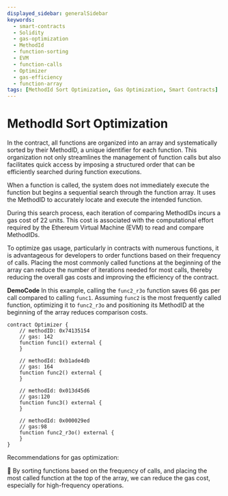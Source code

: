 ```yaml
---
displayed_sidebar: generalSidebar
keywords:
  - smart-contracts
  - Solidity
  - gas-optimization
  - MethodId
  - function-sorting
  - EVM
  - function-calls
  - Optimizer
  - gas-efficiency
  - function-array
tags: [MethodId Sort Optimization, Gas Optimization, Smart Contracts]
---
```



# MethodId Sort Optimization

In the contract, all functions are organized into an array and systematically sorted by their MethodID, a unique identifier for each function. This organization not only streamlines the management of function calls but also facilitates quick access by imposing a structured order that can be efficiently searched during function executions.

When a function is called, the system does not immediately execute the function but begins a sequential search through the function array. It uses the MethodID to accurately locate and execute the intended function.

During this search process, each iteration of comparing MethodIDs incurs a gas cost of 22 units. This cost is associated with the computational effort required by the Ethereum Virtual Machine (EVM) to read and compare MethodIDs.


To optimize gas usage, particularly in contracts with numerous functions, it is advantageous for developers to order functions based on their frequency of calls. Placing the most commonly called functions at the beginning of the array can reduce the number of iterations needed for most calls, thereby reducing the overall gas costs and improving the efficiency of the contract. 


**DemoCode**
In this example, calling the `func2_r3o` function saves 66 gas per call compared to calling `func1`. Assuming `func2` is the most frequently called function, optimizing it to `func2_r3o` and positioning its MethodID at the beginning of the array reduces comparison costs.

```solidity
contract Optimizer {
    // methodID: 0x74135154 
    // gas: 142
    function func1() external {
    }

    // methodId: 0xb1ade4db
    // gas: 164 
    function func2() external {
    }

    // methodId: 0x013d45d6
    // gas:120
    function func3() external {
    }

    // methodId: 0x000029ed
    // gas:98
    function func2_r3o() external {
    }
}
```

Recommendations for gas optimization:

🌟 By sorting functions based on the frequency of calls, and placing the most called function at the top of the array, we can reduce the gas cost, especially for high-frequency operations.

